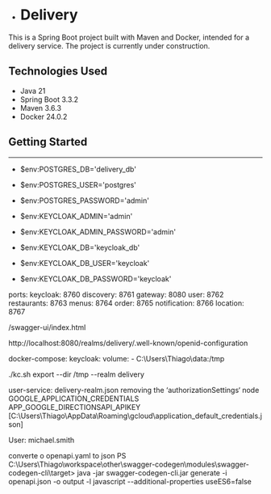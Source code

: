 - # Delivery

This is a Spring Boot project built with Maven and Docker, intended for a delivery service. The project is currently under construction.

## Technologies Used

- Java 21
- Spring Boot 3.3.2
- Maven 3.6.3
- Docker 24.0.2

## Getting Started

---
- $env:POSTGRES_DB='delivery_db'
- $env:POSTGRES_USER='postgres'
- $env:POSTGRES_PASSWORD='admin'

- $env:KEYCLOAK_ADMIN='admin'
- $env:KEYCLOAK_ADMIN_PASSWORD='admin'

- $env:KEYCLOAK_DB='keycloak_db'
- $env:KEYCLOAK_DB_USER='keycloak'
- $env:KEYCLOAK_DB_PASSWORD='keycloak'

ports:
keycloak: 8760
discovery: 8761
gateway: 8080
user: 8762
restaurants: 8763
menus: 8764
order: 8765
notification: 8766
location: 8767

/swagger-ui/index.html

http://localhost:8080/realms/delivery/.well-known/openid-configuration

docker-compose:
keycloak:
  volume:
    - C:\Users\Thiago\data:/tmp

./kc.sh export --dir /tmp --realm delivery

user-service:
delivery-realm.json removing the ‘authorizationSettings‘ node
GOOGLE_APPLICATION_CREDENTIALS
APP_GOOGLE_DIRECTIONSAPI_APIKEY
[C:\Users\Thiago\AppData\Roaming\gcloud\application_default_credentials.json]

User: michael.smith

converte o openapi.yaml to json
PS C:\Users\Thiago\workspace\other\swagger-codegen\modules\swagger-codegen-cli\target> java -jar swagger-codegen-cli.jar generate -i openapi.json -o output -l javascript --additional-properties useES6=false